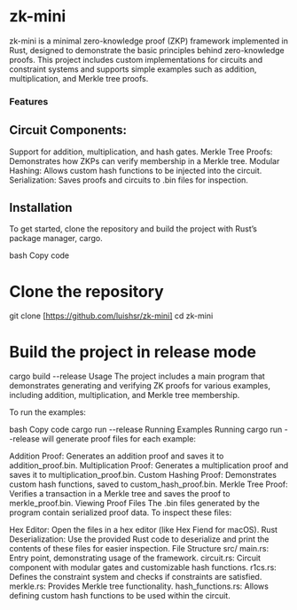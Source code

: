 # zk-mini

zk-mini is a minimal zero-knowledge proof (ZKP) framework implemented in Rust, designed to demonstrate the basic principles behind zero-knowledge proofs. This project includes custom implementations for circuits and constraint systems and supports simple examples such as addition, multiplication, and Merkle tree proofs.

### Features

## Circuit Components: 
Support for addition, multiplication, and hash gates.
Merkle Tree Proofs: Demonstrates how ZKPs can verify membership in a Merkle tree.
Modular Hashing: Allows custom hash functions to be injected into the circuit.
Serialization: Saves proofs and circuits to .bin files for inspection.

## Installation
To get started, clone the repository and build the project with Rust’s package manager, cargo.

bash
Copy code
# Clone the repository
git clone [https://github.com/luishsr/zk-mini]
cd zk-mini

# Build the project in release mode
cargo build --release
Usage
The project includes a main program that demonstrates generating and verifying ZK proofs for various examples, including addition, multiplication, and Merkle tree membership.

To run the examples:

bash
Copy code
cargo run --release
Running Examples
Running cargo run --release will generate proof files for each example:

Addition Proof: Generates an addition proof and saves it to addition_proof.bin.
Multiplication Proof: Generates a multiplication proof and saves it to multiplication_proof.bin.
Custom Hashing Proof: Demonstrates custom hash functions, saved to custom_hash_proof.bin.
Merkle Tree Proof: Verifies a transaction in a Merkle tree and saves the proof to merkle_proof.bin.
Viewing Proof Files
The .bin files generated by the program contain serialized proof data. To inspect these files:

Hex Editor: Open the files in a hex editor (like Hex Fiend for macOS).
Rust Deserialization: Use the provided Rust code to deserialize and print the contents of these files for easier inspection.
File Structure
src/
main.rs: Entry point, demonstrating usage of the framework.
circuit.rs: Circuit component with modular gates and customizable hash functions.
r1cs.rs: Defines the constraint system and checks if constraints are satisfied.
merkle.rs: Provides Merkle tree functionality.
hash_functions.rs: Allows defining custom hash functions to be used within the circuit.
